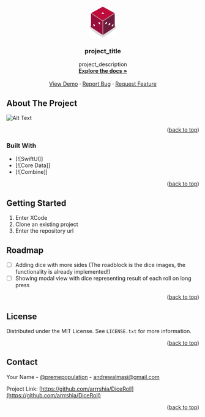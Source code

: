 



<!-- PROJECT LOGO -->
<br />
<div align="center">
  <a href="https://github.com/github_username/repo_name">
    <img src="dice_1.png" alt="Logo" width="70" height="80">
  </a>

<h3 align="center">project_title</h3>

  <p align="center">
    project_description
    <br />
    <a href="https://github.com/github_username/repo_name"><strong>Explore the docs »</strong></a>
    <br />
    <br />
    <a href="https://github.com/github_username/repo_name">View Demo</a>
    ·
    <a href="https://github.com/github_username/repo_name/issues">Report Bug</a>
    ·
    <a href="https://github.com/github_username/repo_name/issues">Request Feature</a>
  </p>
</div>


<!-- ABOUT THE PROJECT -->
## About The Project

![Alt Text](https://media1.giphy.com/media/d6L4Ffdgl04lyMQaXh/giphy.gif?cid=790b761109c7b5ea479366e2ea9d0e91ffc8ac40110a6d03&rid=giphy.gif&ct=g)

<p align="right">(<a href="#readme-top">back to top</a>)</p>



### Built With

* [![SwiftUI]]
* [![Core Data]]
* [![Combine]]

<p align="right">(<a href="#readme-top">back to top</a>)</p>



<!-- GETTING STARTED -->
## Getting Started

1) Enter XCode
2) Clone an existing project
3) Enter the repository url


<!-- ROADMAP -->
## Roadmap

- [ ] Adding dice with more sides (The roadblock is the dice images, the functionality is already implemented!)
- [ ] Showing modal view with dice representing result of each roll on long press

<p align="right">(<a href="#readme-top">back to top</a>)</p>

<!-- LICENSE -->
## License

Distributed under the MIT License. See `LICENSE.txt` for more information.

<p align="right">(<a href="#readme-top">back to top</a>)</p>



<!-- CONTACT -->
## Contact

Your Name - [@premepopulation](https://twitter.com/premepopulation) - andrewalmasi@gmail.com

Project Link: [https://github.com/arrrshia/DiceRoll](https://github.com/arrrshia/DiceRoll)

<p align="right">(<a href="#readme-top">back to top</a>)</p>
